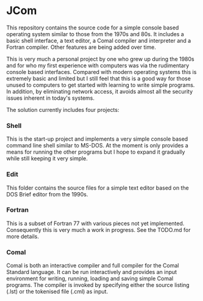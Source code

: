 # JCom

This repository contains the source code for a simple console
based operating system similar to those from the 1970s and 80s. It
includes a basic shell interface, a text editor, a Comal compiler
and interpreter and a Fortran compiler. Other features are being
added over time.

This is very much a personal project by one who grew up during
the 1980s and for who my first experience with computers was via
the rudimentary console based interfaces. Compared with modern
operating systems this is extremely basic and limited but I still
feel that this is a good way for those unused to computers to get
started with learning to write simple programs. In addition, by
eliminating network access, it avoids almost all the security
issues inherent in today's systems.

The solution currently includes four projects:

### Shell

This is the start-up project and implements a very simple console
based command line shell similar to MS-DOS. At the moment is only
provides a means for running the other programs but I hope to
expand it gradually while still keeping it very simple.

### Edit

This folder contains the source files for a simple text editor
based on the DOS Brief editor from the 1990s.

### Fortran

This is a subset of Fortran 77 with various pieces not yet 
implemented. Consequently this is very much a work in progress. 
See the TODO.md for more details.

### Comal

Comal is both an interactive compiler and full compiler 
for the Comal Standard language. It can be run interactively 
and provides an input environment for writing, running, 
loading and saving simple Comal programs. The compiler is 
invoked by specifying either the source listing (.lst) or 
the tokenised file (.cml) as input.
